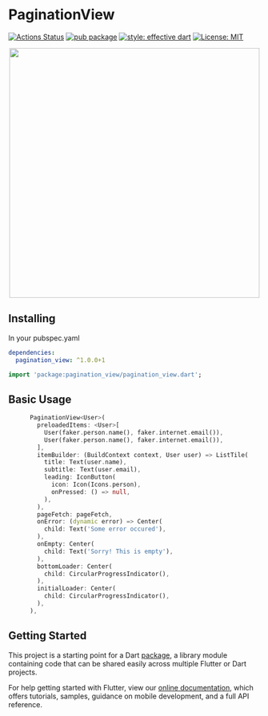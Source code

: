 # PaginationView

[![Actions Status](https://github.com/excogitatr/pagination_view/workflows/build/badge.svg)](https://github.com/excogitatr/pagination_view/actions?query=workflow%3Abuild)
[![pub package](https://img.shields.io/pub/v/pagination_view.svg)](https://pub.dev/packages/pagination_view)
[![style: effective dart](https://img.shields.io/badge/style-effective_dart-40c4ff.svg)](https://github.com/tenhobi/effective_dart)
[![License: MIT](https://img.shields.io/badge/license-MIT-purple.svg)](https://opensource.org/licenses/MIT)

<p align="center">
  <img src="https://raw.githubusercontent.com/excogitatr/pagination_view/master/assets/pagination_view_screen.gif" height="500px">
</p>

## Installing

In your pubspec.yaml

```yaml
dependencies:
  pagination_view: ^1.0.0+1
```

```dart
import 'package:pagination_view/pagination_view.dart';
```

## Basic Usage

```dart
      PaginationView<User>(
        preloadedItems: <User>[
          User(faker.person.name(), faker.internet.email()),
          User(faker.person.name(), faker.internet.email()),
        ],
        itemBuilder: (BuildContext context, User user) => ListTile(
          title: Text(user.name),
          subtitle: Text(user.email),
          leading: IconButton(
            icon: Icon(Icons.person),
            onPressed: () => null,
          ),
        ),
        pageFetch: pageFetch,
        onError: (dynamic error) => Center(
          child: Text('Some error occured'),
        ),
        onEmpty: Center(
          child: Text('Sorry! This is empty'),
        ),
        bottomLoader: Center(
          child: CircularProgressIndicator(),
        ),
        initialLoader: Center(
          child: CircularProgressIndicator(),
        ),
      ),
```

## Getting Started

This project is a starting point for a Dart
[package](https://flutter.dev/developing-packages/),
a library module containing code that can be shared easily across
multiple Flutter or Dart projects.

For help getting started with Flutter, view our
[online documentation](https://flutter.dev/docs), which offers tutorials,
samples, guidance on mobile development, and a full API reference.
